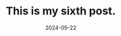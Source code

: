 ---
title: This is my sixth post.
description: This is a post required to complete Part 1 of my task submission.
date: 2024-05-22
tags: Test page
---